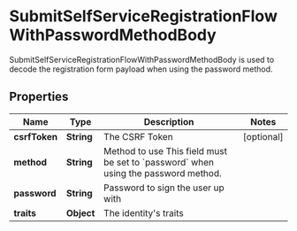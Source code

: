 

# SubmitSelfServiceRegistrationFlowWithPasswordMethodBody

SubmitSelfServiceRegistrationFlowWithPasswordMethodBody is used to decode the registration form payload when using the password method.

## Properties

Name | Type | Description | Notes
------------ | ------------- | ------------- | -------------
**csrfToken** | **String** | The CSRF Token |  [optional]
**method** | **String** | Method to use  This field must be set to &#x60;password&#x60; when using the password method. | 
**password** | **String** | Password to sign the user up with | 
**traits** | **Object** | The identity&#39;s traits | 



